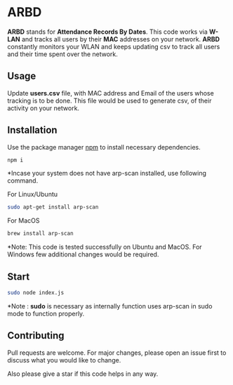 # ARBD

**ARBD** stands for **Attendance Records By Dates**. This code works via **W-LAN** and tracks all users by their **MAC** addresses on your network.
**ARBD** constantly monitors your WLAN and keeps updating csv to track all users and their time spent over the network. 

## Usage
Update **users.csv** file, with MAC address and Email of the users whose tracking is to be done. This file would be used to generate csv, of their activity on your network. 

## Installation

Use the package manager [npm](https://www.npmjs.com/) to install necessary dependencies.

```bash
npm i
```
*Incase your system does not have  arp-scan installed, use following command.

For Linux/Ubuntu
```bash
sudo apt-get install arp-scan
```

For MacOS
```bash
brew install arp-scan
```

*Note: This code is tested successfully on Ubuntu and MacOS. For Windows few additional changes would be required.


## Start

```bash
sudo node index.js
```
*Note : **sudo** is necessary as internally function uses arp-scan in sudo mode to function properly.

## Contributing
Pull requests are welcome. For major changes, please open an issue first to discuss what you would like to change.

Also please give a star if this code helps in any way.
